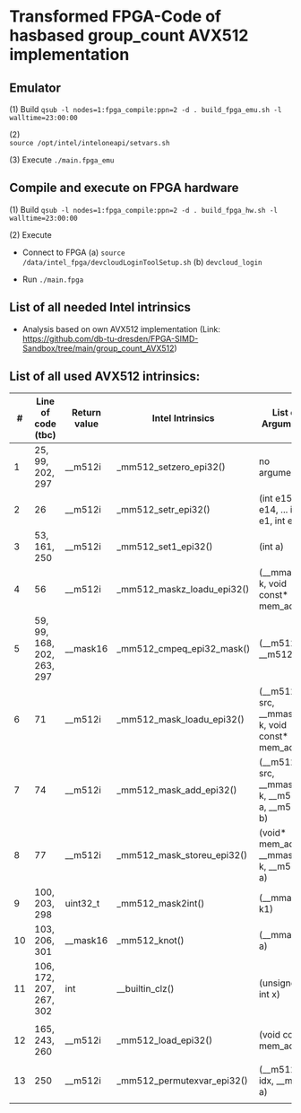 # Transformed FPGA-Code of hasbased group_count AVX512 implementation 

## Emulator
(1) Build
`qsub -l nodes=1:fpga_compile:ppn=2 -d . build_fpga_emu.sh -l walltime=23:00:00`

(2) 	
`source /opt/intel/inteloneapi/setvars.sh`

(3) Execute
`./main.fpga_emu`

## Compile and execute on FPGA hardware

(1) Build
`qsub -l nodes=1:fpga_compile:ppn=2 -d . build_fpga_hw.sh -l walltime=23:00:00`

(2) Execute
- Connect to FPGA
(a) `source /data/intel_fpga/devcloudLoginToolSetup.sh`
(b) `devcloud_login`

- Run
`./main.fpga`




## List of all needed Intel intrinsics
- Analysis based on own AVX512 implementation (Link: https://github.com/db-tu-dresden/FPGA-SIMD-Sandbox/tree/main/group_count_AVX512)

## List of all used AVX512 intrinsics:

| # | Line of code (tbc) | Return value | Intel Intrinsics | List of Arguments | used in version of function LinearProbingAVX512Variantx() |
| ------------- | ------------- | ------------- | ------------- |------------- | ------------- |
| 1 | 25, 99, 202, 297 | __m512i | _mm512_setzero_epi32() | no arguments | global | 
| 2 | 26 | __m512i | _mm512_setr_epi32() | (int e15, int e14, ... int e1, int e0) | global | 
| 3 | 53, 161, 250 | __m512i | _mm512_set1_epi32() | (int a) | v1, v2, v3 | 
| 4 | 56 | __m512i | _mm512_maskz_loadu_epi32() | (__mmask16 k, void const* mem_addr) | v1 | 
| 5 | 59, 99, 168, 202, 263, 297 | __mask16 | _mm512_cmpeq_epi32_mask() | (__m512i a, __m512i b) | v1, v2, v3 | 
| 6 | 71 | __m512i | _mm512_mask_loadu_epi32() | (__m512i src, __mmask16 k, void const* mem_addr) | v1 | 
| 7 | 74 | __m512i | _mm512_mask_add_epi32() | (__m512i src, __mmask16 k, __m512i a, __m512i b) | v1 | 
| 8 | 77 | __m512i | _mm512_mask_storeu_epi32() | (void* mem_addr, __mmask16 k, __m512i a) | v1 | 
| 9 | 100, 203, 298 | uint32_t | _mm512_mask2int() | (__mmask16 k1) | v1, v2, v3 | 
| 10 | 103, 206, 301 | __mask16 | _mm512_knot() | (__mmask16 a) | v1, v2, v3 | 
| 11 | 106, 172, 207, 267, 302 | int | __builtin_clz() | (unsigned int x) | v1, v2, v3 | 
| | | | | | | 
| 12 | 165, 243, 260 | __m512i | _mm512_load_epi32() | (void const* mem_addr) | v2, v3 | 
| | | | | | | 
| 13 | 250 | __m512i | _mm512_permutexvar_epi32() | (__m512i idx, __m512i a) | v3 | 
| | | | | | | 
